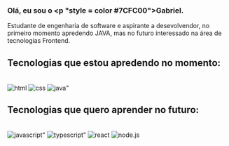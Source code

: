 ### Olá, eu sou o <p "style = color #7CFC00">Gabriel.

Estudante de engenharia de software e aspirante a desevolvendor, no primeiro momento apredendo JAVA, mas no futuro interessado na área de tecnologias Frontend.

## Tecnologias que estou apredendo no momento:
<div style= "display: inline_block"><br>
<img align="center" alt=html src="https://img.shields.io/badge/HTML5-E34F26?style=for-the-badge&logo=html5&logoColor=white" />
<img align="center" alt=css src="https://img.shields.io/badge/CSS3-1572B6?style=for-the-badge&logo=css3&logoColor=white" />
<img align="center" alt=java" src="https://img.shields.io/badge/Java-ED8B00?style=for-the-badge&logo=openjdk&logoColor=white" />
</div>

## Tecnologias que quero aprender no futuro:
<div style= "display: inline_block"><br>
<img align="center" alt=javascript" src="https://img.shields.io/badge/JavaScript-F7DF1E?style=for-the-badge&logo=javascript&logoColor=black" />
<img align="center" alt=typescript" src="https://img.shields.io/badge/TypeScript-007ACC?style=for-the-badge&logo=typescript&logoColor=white" />
<img align="center" alt=react src="https://img.shields.io/badge/React-20232A?style=for-the-badge&logo=react&logoColor=61DAFB" />
<img align="center" alt=node.js src="https://img.shields.io/badge/Node.js-43853D?style=for-the-badge&logo=node.js&logoColor=white" />

</div>
